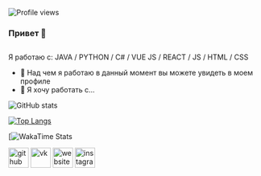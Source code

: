 ![Profile views](https://gpvc.arturio.dev/Hamrusy) 
### Привет 👋
##
Я работаю с: JAVA / PYTHON / C# / VUE JS / REACT / JS / HTML / CSS


- 🔭 Над чем я работаю в данный момент вы можете увидеть в моем профиле
- 👯 Я хочу работать с...

![GitHub stats](https://github-readme-stats.vercel.app/api?username=Hamrusy&show_icons=true&bg_color=45,F50E55,3D24F8&title_color=fff&text_color=fff&icon_color=fff&border_radius=10&hide_border=tru)

[![Top Langs](https://github-readme-stats.vercel.app/api/top-langs/?username=Hamrusy&layout=compact&hide_border=true&bg_color=00000000&text_color=88)](https://github.com/hamrusy/github-readme-stats)

[![WakaTime Stats](https://github-readme-stats.vercel.app/api/wakatime?username=Hamrusy&hide_border=true&bg_color=00000000&text_color=888)

[<img src='https://cdn.jsdelivr.net/npm/simple-icons@3.0.1/icons/github.svg' alt='github' height='40'>](https://github.com/Hamrusy)  [<img src='https://cdn.jsdelivr.net/npm/simple-icons@3.0.1/icons/vk.svg' alt='vk' height='40'>](https://vk.com/xvare.music)  [<img src='https://cdn.jsdelivr.net/npm/simple-icons@3.0.1/icons/icloud.svg' alt='website' height='40'>](https://hamrusy.pro) [<img src='https://cdn.jsdelivr.net/npm/simple-icons@3.0.1/icons/instagram.svg' alt='instagram' height='40'>](https://www.instagram.com/xvare0/)




   
